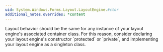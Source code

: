```yaml
---
uid: System.Windows.Forms.Layout.LayoutEngine.#ctor
additional_notes.overrides: *content
---
```


<p>Layout behavior should be the same for any instance of your layout engine's associated container class. For this reason, consider declaring your layout engine's constructor `protected` or `private`, and implementing your layout engine as a singleton class.</p>


